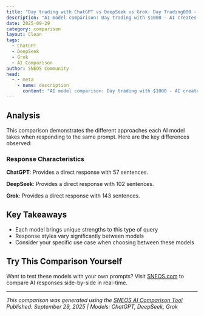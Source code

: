 ```yaml
---
title: "Day trading with ChatGPT vs DeepSeek vs Grok: Day Trading000 - AI creates winning strategies for beginners"
description: "AI model comparison: Day trading with $1000 - AI creates winning strategies for beginners..."
date: 2025-09-29
category: comparison
layout: Clean
tags:
  - ChatGPT
  - DeepSeek
  - Grok
  - AI Comparison
author: SNEOS Community
head:
  - - meta
    - name: description
      content: "AI model comparison: Day trading with $1000 - AI creates winning strategies for beginners..."
---
```


<ChatComparison
  title="Day trading with ChatGPT vs DeepSeek vs Grok: Day Trading000 - AI creates winning strategies for beginners"
  prompt="Day trading with $1000 - AI creates winning strategies for beginners"
  :responses='{
    "ChatGPT": "Day trading with $1000 as a beginner can be challenging due to capital constraints and the fast-paced nature of the markets. However, using AI-powered strategies can help identify trading opportunities and manage risk effectively. Here\u2019s a guide to help you get started with AI-driven day trading strategies tailored for beginners:\n\n### 1. Understand Day Trading Basics\n- **What is Day Trading?** Buying and selling financial instruments within the same trading day to capitalize on short-term price movements.\n- **Risks:** High volatility, fees, emotional stress.\n- **Capital Requirement:** $1000 is modest; choose stocks or assets with low minimum trade sizes and low fees.\n\n### 2. Use AI-Powered Tools and Platforms\nSeveral platforms use AI to generate trading signals and strategies:\n- **Trading Bots:** Automated software that executes trades based on preset algorithms.\n- **AI Signal Providers:** Platforms that use machine learning to analyze charts and suggest entry/exit points.\n- **Backtesting Tools:** Allow you to test strategies on historical data before using real money.\n\n### 3. Key AI-Driven Strategies for Beginners\n\n#### a. Momentum Trading Strategy with AI\n- **Concept:** Identify stocks showing strong upward or downward momentum.\n- **AI Role:** Analyzes historical price and volume data to detect momentum patterns.\n- **How to Use:** AI flags stocks gaining significant volume and price in short period; enter trades to ride the momentum.\n\n#### b. Moving Average Crossover Strategy\n- **Concept:** Buy when a short-term moving average crosses above a long-term moving average; sell when it crosses below.\n- **AI Role:** Optimizes moving average periods for different stocks dynamically.\n- **How to Use:** AI signals the crossovers along with confirmation from volume indicators.\n\n#### c. Mean Reversion with AI\n- **Concept:** Prices tend to revert to their mean/average.\n- **AI Role:** Predicts overbought/oversold conditions using statistical models.\n- **How to Use:** AI alerts when prices deviate significantly from average, suggesting possible reversals.\n\n### 4. Money Management and Risk Control\n- **Position Sizing:** Never risk more than 1-2% of capital per trade (i.e., $10-$20).\n- **Stop Loss:** Use AI-calculated stop loss points to limit losses.\n- **Diversification:** Avoid putting all $1000 into a single trade.\n\n### 5. Recommended AI Tools and Platforms\n- **Trade Ideas:** AI-powered scanning and trade suggestion software.\n- **TrendSpider:** AI-driven technical analysis and backtesting.\n- **Tickeron:** AI patterns and signal generation.\n- **QuantConnect / AlgoTrader:** For those interested in building custom AI algos.\n  \nMany of these platforms offer demo accounts to practice risk-free.\n\n### 6. Start Small and Learn\n- Practice on paper trading or demo accounts.\n- Keep track of AI recommendations but apply your judgment.\n- Gradually increase position size as you gain confidence.\n\n### 7. Additional Tips\n- Focus on liquid stocks or ETFs with tight spreads.\n- Avoid highly volatile penny stocks that may blow your account quickly.\n- Stay updated on market news to understand AI signals in context.\n\n---\n\n### Example Simple AI Strategy Workflow for $1000 Day Trader\n\n1. **Scan**: Use AI to scan for top 5 momentum stocks daily.\n2. **Analyze**: AI indicates buy signals with stop loss and target prices.\n3. **Enter Trade**: Allocate $20-$30 per trade respecting risk limits.\n4. **Monitor**: Let AI adjust stop loss dynamically or manually close if target hit.\n5. **Review**: At day\u2019s end, record results and optimize settings.\n\n---\n\n### Final Note\n\nWhile AI tools can assist greatly, no strategy guarantees consistent profits, especially with only $1000 capital. Discipline, continuous learning, and risk management remain the pillars of successful day trading.\n\nIf you want, I can suggest specific AI platforms or create sample trading algorithms for you!",
    "DeepSeek": "Of course. This is an exciting and challenging goal. Let\u0027s break down how AI can be a powerful tool for a beginner with $1000, while emphasizing the critical realities and risks of day trading.\n\n**First, a Crucial Reality Check:**\n\n*   **$1000 is Very Little Capital:** The pattern day trader (PDT) rule in the U.S. requires a minimum of $25,000 in your account to make more than 3 day trades in a 5-day period. With $1000, you are legally limited in your frequency.\n*   **Extreme Risk:** It is very possible to lose your entire $1000, and quickly. Day trading is not a get-rich-quick scheme.\n*   **AI is a Tool, Not a Crystal Ball:** No AI can predict the market with 100% accuracy. Its power lies in processing vast amounts of data to find *probabilities*, not certainties.\n\nWith that understood, here\u2019s how a beginner can use AI to build and test a disciplined day trading approach with $1000.\n\n---\n\n### Phase 1: The AI-Powered Education \u0026 Strategy Builder\n\nInstead of jumping in, use AI to learn and create a plan.\n\n**1. Prompt AI to Explain Core Concepts:**\nYou need to understand the battlefield. Ask an AI like ChatGPT or Claude:\n*   \u0022Explain bid-ask spread, liquidity, and volume in simple terms for a new day trader.\u0022\n*   \u0022What is the Pattern Day Trader rule and how does it affect someone with a $1000 account?\u0022\n*   \u0022List the most common day trading strategies for beginners, like scalping and momentum trading.\u0022\n\n**2. Use AI to Generate and Refine a Strategy:**\nThis is where AI shines. You can co-create a strategy.\n\n*   **Sample Prompt:** *\u0022I am a beginner day trader with a $1000 account. I am interested in momentum trading. Create a step-by-step, rule-based trading strategy for me. It must include: 1) How to find potential stocks (e.g., high relative volume), 2) Specific entry criteria (e.g., price breaking above the VWAP), 3) A clear exit strategy for taking profits, and 4) A strict stop-loss rule to manage risk.\u0022*\n\n*   **AI-Generated Strategy Example (for illustration):**\n    *   **Scanner Setup:** \u0022Find stocks priced between $5 and $50 with a relative volume \u003E 1.5 and increasing by at least 3% on the day.\u0022\n    *   **Entry Signal:** \u0022Wait for a pullback to the 5-period EMA (Exponential Moving Average) and enter when price breaks above the high of the last 15-minute candle.\u0022\n    *   **Profit Target:** \u0022Sell 50% of position when profit equals 1.5x the risk. Sell remaining 50% if the stock hits a 3% gain from entry.\u0022\n    *   **Stop-Loss:** \u0022Immediately exit the entire position if the price drops 1% below my entry point.\u0022\n\n**3. Let AI Act as Your Risk Manager:**\nThis is non-negotiable.\n\n*   **Prompt:** *\u0022For a $1000 trading account, what is the maximum amount I should risk on any single trade to follow the 1% risk rule? Calculate the position size for me if my stop-loss is 0.50 away from my entry price on a stock.\u0022*\n    *   **AI Calculation:** 1% of $1000 = $10 max risk.\n    *   Position Size = Max Risk / (Entry Price - Stop-Loss Price) = $10 / $0.50 = **20 shares.**\n\n---\n\n### Phase 2: AI-Assisted Paper Trading \u0026 Backtesting\n\n**DO NOT USE REAL MONEY YET.** You must test your AI-generated strategy.\n\n**1. Paper Trading:**\nUse a platform like Thinkorswim (by TD Ameritrade/Schwab) or Webull that offers paper trading. Execute your strategy in real-time market conditions with fake money for at least a month.\n\n**2. Use AI for Backtesting Analysis:**\nWhile paper trading, discuss your results with AI.\n\n*   **Prompt:** *\u0022I paper traded 20 times using my strategy. I had 12 winning trades and 8 losing trades. My average winner was $25 and my average loser was $10. Analyze the performance. What is my win rate, profit factor, and what does this say about my strategy?\u0022*\n    *   **AI Analysis:** It would calculate your win rate (60%), your profit factor ( (12 * $25) / (8 * $10) = 3.75 ), and tell you that this is a robust strategy with a positive expectancy, as your winners are significantly larger than your losers.\n\n**3. Refine with AI:**\n*   **Prompt:** *\u0022My strategy has a low win rate (30%) but my average winner is 4x my average loser. How can I improve my entry criteria to increase the win rate without sacrificing the risk-reward ratio?\u0022*\n\n---\n\n### Phase 3: Execution with a Disciplined Mindset\n\nWhen you finally go live with a portion of your $1000, use AI as a co-pilot, not the pilot.\n\n**1. Pre-Market Preparation:**\n*   **Prompt (morning of):** *\u0022Based on pre-market movers and futures, what are the overall market sentiments today? List 3 potential stocks that fit my strategy criteria.\u0022* (Use this as a starting point for your own scanner).\n\n**2. Trade Journaling with AI:**\nAfter every trade (win or lose), write down:\n*   Ticker, Entry, Exit, P/L, and **Why you took the trade.**\n*   Paste this journal entry into an AI and ask:\n    *   *\u0022Review this trade journal entry. Did I follow my plan? What could I have done better emotionally?\u0022*\n\n**3. Emotional Control:**\nTrading psychology is 80% of the game.\n*   **Prompt:** *\u0022I just had two losing trades in a row and feel frustrated. What are common cognitive biases affecting traders right now, and what is a healthy mindset to reset?\u0022*\n\n---\n\n### A Realistic \u0022Winning\u0022 Strategy for a $1000 Account\n\nForget getting rich. A \u0022win\u0022 is consistent, small growth and preserving capital.\n\n**The Strategy: \u0022The 1% Scaler\u0022**\n\n1.  **Instrument:** Focus on a single, highly liquid ETF like **SPY** or **QQQ**. This reduces volatility and complexity.\n2.  **AI\u0027s Role:** Use an AI-powered charting tool (like TradingView\u0027s \u0022Chart Insights\u0022) or ask an AI to code a simple Pine Script indicator that identifies when the price is above key moving averages (like the 20 and 50 EMA) and the RSI is between 40 and 60 (not overbought).\n3.  **Entry:** Only enter when your AI-assisted indicator gives a signal *and* the general market trend (S\u0026P 500) is up.\n4.  **Exit:** **Aim for a 0.5% to 1% gain per trade.** This sounds small, but it\u0027s realistic. On a $500 position, that\u0027s $2.50 to $5.00.\n5.  **Risk Management:**\n    *   **Max Risk per Trade:** $10 (1% of $1000).\n    *   **Stop-Loss:** Always use a hard stop-loss. If aiming for a 1% gain ($5), your stop-loss should be set to limit your loss to $10 or less. This defines your position size.\n    *   **Max Trades Per Week:** 2-3 to stay well clear of the PDT rule.\n\n**Conclusion:**\n\nWith $1000, your goal is **learning and capital preservation**, not income. AI is your ultimate research assistant, strategy back-tester, and discipline coach. It can give you a significant edge by processing data and enforcing rules, but it cannot replace your own judgment, emotional control, and patience.\n\n**Start with paper trading, risk a tiny amount of your real capital only after proving your strategy, and always, always use a stop-loss.** Good luck.",
    "Grok": "Day trading with $1,000 as a beginner can be challenging due to the high risks involved and the limited capital, which restricts your ability to diversify or absorb losses. However, with a disciplined approach, realistic expectations, and well-structured strategies, it is possible to grow your account over time. Below, I\u0027ve outlined some beginner-friendly strategies and key principles to help you succeed in day trading with a small account. Keep in mind that day trading is inherently risky, and most traders lose money\u2014education and risk management are critical.\n\n---\n\n### **1. Understanding the Basics of Day Trading with $1,000**\n- **What is Day Trading?** Day trading involves buying and selling financial instruments (stocks, options, forex, or cryptocurrencies) within the same trading day to profit from short-term price movements.\n- **Challenges with $1,000:** Limited capital means you can\u0027t trade large positions, and fees/commissions can eat into profits. Additionally, in the U.S., the Pattern Day Trader (PDT) rule requires a minimum account balance of $25,000 to day trade stocks more than 3 times in a 5-day period. If you\u0027re below this, focus on markets or brokers that don\u0027t have this restriction (e.g., forex or futures like micro contracts).\n- **Goal:** Focus on small, consistent gains (1-2% per day) rather than trying to \u0022get rich quick.\u0022\n\n---\n\n### **2. Key Principles for Beginners with Small Accounts**\n- **Risk Management:** Never risk more than 1-2% of your account on a single trade. With $1,000, this means risking $10-20 per trade. This protects your capital from being wiped out by a few bad trades.\n- **Start Small:** Use a demo account first to practice strategies without risking real money. Only trade with real money once you\u0027re consistently profitable in simulations.\n- **Low-Cost Brokers:** Choose a broker with low commissions and no hidden fees. Examples: Robinhood, Webull, or Interactive Brokers (for more advanced users). For forex, consider brokers like OANDA or XM.\n- **Focus on Liquid Markets:** Trade highly liquid assets (high trading volume) to ensure tight spreads and quick execution. Examples: major forex pairs (EUR/USD), popular stocks, or index futures like the E-mini S\u0026P 500 (if using a broker that allows small accounts to trade futures).\n\n---\n\n### **3. Winning Day Trading Strategies for Beginners with $1,000**\nBelow are three beginner-friendly strategies tailored for a small account. These focus on simplicity, low risk, and markets accessible to small accounts (primarily forex and stocks).\n\n#### **Strategy 1: Forex Scalping (Micro Lots)**\n- **Why It Works for $1,000:** Forex brokers often allow micro-lot trading (0.01 lots), where each pip is worth $0.10, making it ideal for small accounts. No PDT rule applies.\n- **How It Works:** Scalping involves making quick trades (5-15 minutes) to capture small price movements (5-10 pips per trade).\n- **Setup:**\n  1. **Pair:** Trade major pairs like EUR/USD or USD/JPY for low spreads.\n  2. **Timeframe:** Use a 1-minute or 5-minute chart.\n  3. **Indicators:** Use a 50-period Exponential Moving Average (EMA) and 200-period EMA to identify trends. Add the Relative Strength Index (RSI) to confirm overbought/oversold conditions.\n  4. **Entry Rule:** Buy when the price is above both EMAs (uptrend) and RSI is above 50 but not overbought (\u003E70). Sell when the price is below both EMAs (downtrend) and RSI is below 50 but not oversold (\u003C30).\n  5. **Exit Rule:** Set a take-profit of 5-10 pips and a stop-loss of 5 pips. With $1,000, risking $10 (2%) means a 100-pip stop-loss on a 0.01 lot, but tighter stops work for scalping.\n- **Risk Management:** Limit yourself to 1-2 trades per day initially. Avoid news events (check economic calendars) as they cause volatility.\n- **Potential Profit:** 5 pips per trade on 0.01 lot = $0.50. 10 trades at 5 pips = $5/day or 0.5% account growth.\n\n#### **Strategy 2: Stock Momentum Trading (Under PDT Rule)**\n- **Why It Works for $1,000:** If you\u0027re under the $25,000 PDT threshold, limit yourself to 3 day trades per 5 days or focus on swing trades (holding overnight). Use low-priced stocks to maximize share count.\n- **How It Works:** Momentum trading involves riding short-term price trends, often triggered by news or high volume.\n- **Setup:**\n  1. **Stocks:** Use a scanner (e.g., Finviz or Thinkorswim) to find stocks under $5 with high volume (\u003E1 million shares/day) and price movement (\u003E5% in pre-market or early session).\n  2. **Timeframe:** 5-minute or 15-minute chart.\n  3. **Indicators:** Use Volume Weighted Average Price (VWAP) as a key level. Price above VWAP = bullish; below VWAP = bearish.\n  4. **Entry Rule:** Buy when the price breaks above VWAP with strong volume. Sell/short when the price breaks below VWAP with strong volume.\n  5. **Exit Rule:** Take profit at 2-3% gain (e.g., buy at $2, sell at $2.06) or if price reverses to VWAP. Set stop-loss at 1% below entry.\n- **Risk Management:** Risk $10-20 per trade. With $1,000, buy 100 shares of a $2 stock ($200 position), risking $2 (1% of position) with a stop-loss.\n- **Potential Profit:** 2% gain on a $200 position = $4 per trade. 2 trades = $8/day or 0.8% account growth.\n\n#### **Strategy 3: Breakout Trading in Forex or Stocks**\n- **Why It Works for $1,000:** Breakouts can offer quick profits with defined risk, and you can trade small positions in forex or low-cost stocks.\n- **How It Works:** A breakout occurs when the price moves beyond a key support or resistance level with high volume, signaling a potential trend.\n- **Setup:**\n  1. **Asset:** Use forex pairs (EUR/USD) or low-cost stocks.\n  2. **Timeframe:** 15-minute or 1-hour chart for forex; 5-minute for stocks.\n  3. **Indicators:** Draw support/resistance levels based on recent price highs/lows. Add volume to confirm breakout strength.\n  4. **Entry Rule:** Buy when the price breaks above resistance with a strong candle and high volume. Sell when the price breaks below support.\n  5. **Exit Rule:** Set take-profit at 1.5x your risk (e.g., risk 5 pips, target 7.5 pips in forex). Stop-loss just below resistance (for buy) or above support (for sell).\n- **Risk Management:** Risk 1-2% per trade ($10-20). In forex, trade 0.01 lots; in stocks, size positions accordingly.\n- **Potential Profit:** 7.5 pips on 0.01 lot = $0.75 in forex. Scaling up trades or catching larger moves (e.g., 20 pips) can yield $2-5/day.\n\n---\n\n### **4. Daily Routine for Day Trading Success**\n1. **Preparation (30-60 minutes before market open):**\n   - Check economic calendars for news events (avoid trading during high-impact news like FOMC or Non-Farm Payrolls).\n   - Scan for trade setups using your strategy (e.g., stocks near VWAP or forex pairs near key levels).\n2. **Trading (2-3 hours max):**\n   - Stick to 1-3 trades per day to avoid overtrading.\n   - Focus on high-probability setups during active market hours (e.g., 9:30-11:30 AM EST for stocks; London or New York session overlap for forex).\n3. **Review (30 minutes after trading):**\n   - Log every trade in a journal (entry, exit, profit/loss, reason for trade).\n   - Analyze what worked or didn\u2019t and refine your strategy.\n\n---\n\n### **5. Tools and Resources for Small Account Traders**\n- ** Brokers:** Robinhood/Webull (stocks, no commissions), OANDA/XM (forex, micro lots).\n- **Charting Platforms:** TradingView (free tier for charts and indicators), Thinkorswim (free with TD Ameritrade).\n- **Education:** Free resources like Babypips.com (forex), YouTube channels (e.g., Warrior Trading for stocks), and books like \u0022How to Day Trade for a Living\u0022 by Andrew Aziz.\n- **Scanners:** Finviz (free stock scanner), ForexFactory (news calendar).\n\n---\n\n### **6. Realistic Expectations and Growth Plan**\n- **Daily Target:** Aim for 0.5-1% account growth ($5-10/day with $1,000). This compounds over time.\n- **Compounding Example:** $1,000 growing at 1% daily (5 days/week) could reach ~$1,280 in a month (20 trading days), assuming no losses. Losses are inevitable, so focus on a positive win rate (60%\u002B).\n- **Avoid Overtrading:** Small accounts can\u0027t afford big losses. Stop trading after hitting your daily profit target or loss limit (e.g., -$20).\n\n---\n\n### **7. Common"
  }'
  published-date="16:28"
/>

## Analysis

This comparison demonstrates the different approaches each AI model takes when responding to the same prompt. Here are the key differences observed:

### Response Characteristics

**ChatGPT**: Provides a direct response with 57 sentences. 

**DeepSeek**: Provides a direct response with 102 sentences. 

**Grok**: Provides a direct response with 143 sentences. 

## Key Takeaways

- Each model brings unique strengths to this type of query
- Response styles vary significantly between models
- Consider your specific use case when choosing between these models

## Try This Comparison Yourself

Want to test these models with your own prompts? Visit [SNEOS.com](https://sneos.com) to compare AI responses side-by-side in real-time.

---

*This comparison was generated using the [SNEOS AI Comparison Tool](https://sneos.com)*
*Published: September 29, 2025 | Models: ChatGPT, DeepSeek, Grok*
